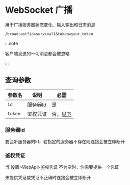 # WebSocket 广播

用于广播服务器状态变化、输入输出和日志消息

```txt
/broadcast?id=survival1&token=your_token
```

:::note

客户端发送的一切消息都会被忽略

:::

## 查询参数

| 参数名  | 说明     | 必需     |
| ------- | -------- | -------- |
| `id`    | 服务器Id | 是       |
| `token` | 鉴权凭证 | 否，[见下](#鉴权凭证) |

### 服务器Id

要监听服务器的Id，若指定的服务器不存在则连接会被立即断开

### 鉴权凭证

当 设置>WebApi>鉴权凭证 不为空时，你需要提供一个凭证

未提供凭证或凭证不正确时连接会被立即断开
